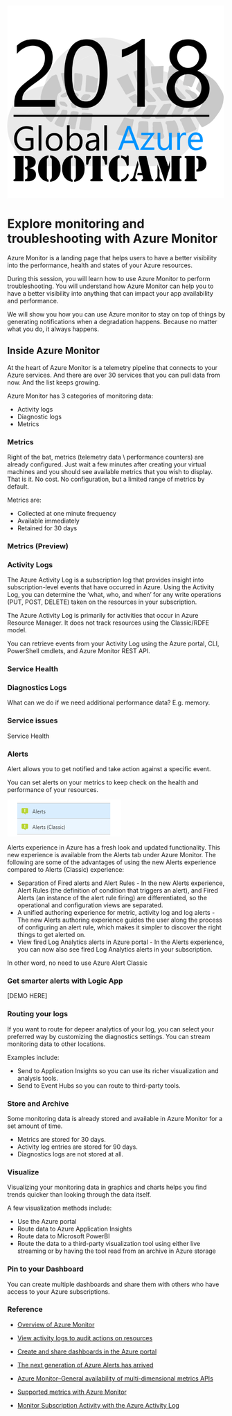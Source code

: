 ![gablogo][gablogo]

# Explore monitoring and troubleshooting with Azure Monitor

Azure Monitor is a landing page that helps users to have a better visibility into the performance, health and states of your Azure resources. 

During this session, you will learn how to use Azure Monitor to perform troubleshooting. You will understand how Azure Monitor can help you to have a better visibility into anything that can impact your app availability and performance. 

We will show you how you can use Azure monitor to stay on top of things by generating notifications when a degradation happens. Because no matter what you do, it always happens.

## Inside Azure Monitor

At the heart of Azure Monitor is a telemetry pipeline that connects to your Azure services.  And there are over 30 services that you can pull data from now. And the list keeps growing.

Azure Monitor has 3 categories of monitoring data: 

* Activity logs
* Diagnostic logs
* Metrics

### Metrics

Right of the bat, metrics (telemetry data \ performance counters) are already configured. Just wait a few minutes after creating your virtual machines and you should see available metrics that you wish to display. That is it. No cost. No configuration, but a limited range of metrics by default.  

Metrics are:

* Collected at one minute frequency
* Available immediately
* Retained for 30 days

### Metrics (Preview)

### Activity Logs
The Azure Activity Log is a subscription log that provides insight into subscription-level events that have occurred in Azure.  Using the Activity Log, you can determine the ‘what, who, and when’ for any write operations (PUT, POST, DELETE) taken on the resources in your subscription.

The Azure Activity Log is primarily for activities that occur in Azure Resource Manager. It does not track resources using the Classic/RDFE model. 

You can retrieve events from your Activity Log using the Azure portal, CLI, PowerShell cmdlets, and Azure Monitor REST API.

### Service Health


### Diagnostics Logs
What can we do if we need additional performance data? E.g. memory. 


### Service issues
Service Health 


### Alerts

Alert allows you to get notified and take action against a specific event.

You can set alerts on your metrics to keep check on the health and performance of your resources.

![New Alert experience](Media/NewAlertMenu.PNG)

Alerts experience in Azure has a fresh look and updated functionality. This new experience is available from the Alerts tab under Azure Monitor. The following are some of the advantages of using the new Alerts experience compared to Alerts (Classic) experience:

* Separation of Fired alerts and Alert Rules - In the new Alerts experience, Alert Rules (the definition of condition that triggers an alert), and Fired Alerts (an instance of the alert rule firing) are differentiated, so the operational and configuration views are separated.
* A unified authoring experience for metric, activity log and log alerts - The new Alerts authoring experience guides the user along the process of configuring an alert rule, which makes it simpler to discover the right things to get alerted on.
* View fired Log Analytics alerts in Azure portal - In the Alerts experience, you can now also see fired Log Analytics alerts in your subscription.

In other word, no need to use Azure Alert Classic

### Get smarter alerts with Logic App

[DEMO HERE]

### Routing your logs
If you want to route for depeer analytics of your log, you can select your preferred way by customizing the diagnostics settings.  You can stream monitoring data to other locations.

Examples include:

* Send to Application Insights so you can use its richer visualization and analysis tools.
* Send to Event Hubs so you can route to third-party tools.

### Store and Archive
Some monitoring data is already stored and available in Azure Monitor for a set amount of time.

* Metrics are stored for 30 days.
* Activity log entries are stored for 90 days.
* Diagnostics logs are not stored at all.

### Visualize
Visualizing your monitoring data in graphics and charts helps you find trends quicker than looking through the data itself.

A few visualization methods include:

* Use the Azure portal
* Route data to Azure Application Insights
* Route data to Microsoft PowerBI
* Route the data to a third-party visualization tool using either live streaming or by having the tool read from an archive in Azure storage

### Pin to your Dashboard
You can create multiple dashboards and share them with others who have access to your Azure subscriptions. 

### Reference
* [Overview of Azure Monitor](https://docs.microsoft.com/en-us/azure/monitoring-and-diagnostics/monitoring-overview-azure-monitor)
* [View activity logs to audit actions on resources](https://docs.microsoft.com/en-us/azure/azure-resource-manager/resource-group-audit)

* [Create and share dashboards in the Azure portal](https://docs.microsoft.com/en-us/azure/azure-portal/azure-portal-dashboards)
* [The next generation of Azure Alerts has arrived](https://azure.microsoft.com/en-us/blog/the-next-generation-of-azure-alerts-has-arrived/)
* [Azure Monitor–General availability of multi-dimensional metrics APIs](https://azure.microsoft.com/en-us/blog/azure-monitor-general-availability-of-multi-dimensional-metrics-apis/)
* [Supported metrics with Azure Monitor](https://docs.microsoft.com/en-us/azure/monitoring-and-diagnostics/monitoring-supported-metrics)
* [Monitor Subscription Activity with the Azure Activity Log](https://docs.microsoft.com/en-us/azure/monitoring-and-diagnostics/monitoring-overview-activity-logs)



[gablogo]: ../media/logo-2018-500x444.png "Global Azure Bootcamp logo"
